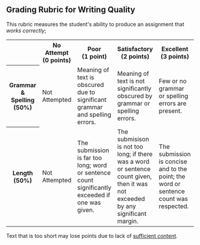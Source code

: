 ## Grading Rubric for Writing Quality ##

This rubric measures the student's ability to produce an assignment that *works correctly*; 

<table>
  <tr>
    <th></th>
    <th>No Attempt (0&nbsp;points)</th>
    <th>Poor (1&nbsp;point)</th>
	<th>Satisfactory (2&nbsp;points)</th>
    <th>Excellent (3&nbsp;points)</th>
  </tr>
  <tr>
    <th>Grammar & Spelling (50%)</th>
	<td>Not Attempted</td>
	<td>Meaning of text is obscured due to significant grammar and spelling errors.</td>
	<td>Meaning of text is not significantly obscured by grammar or spelling errors.</td>
	<td>Few or no grammar or spelling errors are present.</td>
  </tr>
  <tr>
    <th>Length (50%)</th>
	<td>Not Attempted</td>
	<td>The submission is far too long; word or sentence count significantly exceeded if one was given.</td>
	<td>The submisison is not too long; if there was a word or sentence count given, then it was not exceeded by any significant margin.</td>
	<td>The submission is concise and to the point; the word or sentence count was respected.</td>
  </tr>
</table>

Text that is too short may lose points due to lack of [sufficient content](rubric_content.md).
